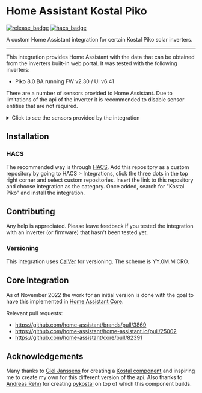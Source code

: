 # Home Assistant Kostal Piko

[![release_badge](https://img.shields.io/github/release/scheidtdav/homeassistant-kostal-piko.svg?style=for-the-badge)](https://github.com/scheidtdav/homeassistant-kostal-piko/releases)
[![hacs_badge](https://img.shields.io/badge/HACS-Custom-41BDF5.svg?style=for-the-badge)](https://github.com/hacs/integration)

A custom Home Assistant integration for certain Kostal Piko solar inverters.

---

This integration provides Home Assistant with the data that can be obtained from the inverters built-in web portal.
It was tested with the following inverters:
- Piko 8.0 BA running FW v2.30 / UI v6.41

There are a number of sensors provided to Home Assistant. 
Due to limitations of the api of the inverter it is recommended to disable sensor entities that are not required.

<details>
<summary>Click to see the sensors provided by the integration</summary>

- Analog inputs
  - Analog Input 1
  - Analog Input 2
  - Analog Input 3
  - Analog Input 4
- Battery
  - Voltage
  - Charge
  - Current
  - Charging State
  - Charge Cycles
  - Temperature
- Grid
  - Output Power
  - Frequency
  - Power Factor
  - Limitation
  - Voltage L1, L2, L3
  - Current L1, L2, L3
  - Power L1, L2, L3
- House
  - Consumption from solar
  - Consumption from battery
  - Consumption from grid
  - Consumption on L1, L2, L3
- Home
  - Total DC input power
  - Self consumption
  - Operating state
- Generator
  - Current, Voltage and Power of DC inputs 1, 2 and 3
- S0 input
  - Pulse count
  - Log interval
- Statistics
  - Todays yield
  - Todays home consumption, self consumption and self consumption rate
  - Todays degree of autonomy 
  - Total yield
  - Total home consumption, total self consumption and total self consumption rate
  - Total degree of autonomy
  - Total operating time

</details>

## Installation

### HACS
The recommended way is through [HACS](https://hacs.xyz).
Add this repository as a custom repository by going to HACS > Integrations, click the three dots in the top right corner and select custom repositories. Insert the link to this repository and choose integration as the category.
Once added, search for "Kostal Piko" and install the integration.

## Contributing

Any help is appreciated.
Please leave feedback if you tested the integration with an inverter (or firmware) that hasn't been tested yet.

### Versioning

This integration uses [CalVer](https://calver.org/) for versioning.
The scheme is YY.0M.MICRO.

## Core Integration

As of November 2022 the work for an initial version is done with the goal to have this implemented in [Home Assistant Core](https://github.com/home-assistant/core).

Relevant pull requests:
- https://github.com/home-assistant/brands/pull/3869
- https://github.com/home-assistant/home-assistant.io/pull/25002
- https://github.com/home-assistant/core/pull/82391

## Acknowledgements

Many thanks to [Giel Janssens](https://github.com/gieljnssns) for creating a [Kostal component](https://github.com/gieljnssns/kostalpiko-sensor-homeassistant) and inspiring me to create my own for this different version of the api.
Also thanks to [Andreas Rehn](https://github.com/DAMEK86) for creating [pykostal](https://github.com/DAMEK86/pykostal) on top of which this component builds.
